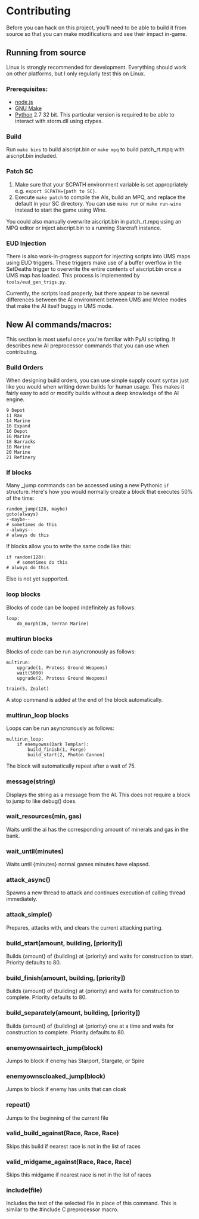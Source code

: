 Contributing
============

Before you can hack on this project, you'll need to be able to build it from source so that you can make modifications and see their impact in-game.

Running from source
--------------------

Linux is strongly recommended for development. Everything should work on other platforms, but I only regularly test this on Linux.

### Prerequisites: 

- [node.js](http://nodejs.org/download/)
- [GNU Make](https://www.gnu.org/software/make/)
- [Python](http://www.python.org/download/) 2.7 32 bit. This particular version is required to be able to interact with storm.dll using ctypes.

### Build 

Run `make bins` to build aiscript.bin or `make mpq` to build patch_rt.mpq with aiscript.bin included.

### Patch SC

1. Make sure that your SCPATH environment variable is set appropriately e.g. `export SCPATH={path to SC}`.
2. Execute `make patch` to compile the AIs, build an MPQ, and replace the default in your SC directory. You can use `make run` or `make run-wine` instead to start the game using Wine.

You could also manually overwrite aiscript.bin in patch_rt.mpq using an MPQ editor or inject aiscript.bin to a running Starcraft instance.

### EUD Injection

There is also work-in-progress support for injecting scripts into UMS maps using EUD triggers. These triggers make use of a buffer overflow in the SetDeaths trigger to overwrite the entire contents of aiscript.bin once a UMS map has loaded. This process is implemented by `tools/eud_gen_trigs.py`.

Currently, the scripts load properly, but there appear to be several differences between the AI environment between UMS and Melee modes that make the AI itself buggy in UMS mode.

New AI commands/macros:
-----------------------

This section is most useful once you're familiar with PyAI scripting. It describes new AI preprocessor commands that you can use when contributing.

### Build Orders

When designing build orders, you can use simple supply count syntax just like you would when writing down builds for human usage. This makes it fairly easy to add or modify builds without a deep knowledge of the AI engine.

    9 Depot
    11 Rax
    14 Marine
    16 Expand
    16 Depot
    16 Marine
    18 Barracks
    18 Marine
    20 Marine
    21 Refinery

### If blocks

Many _jump commands can be accessed using a new Pythonic `if` structure. Here's how you would normally create a block that executes 50% of the time:

    random_jump(128, maybe)
    goto(always)
    --maybe--
    # sometimes do this
    --always--
    # always do this
    
If blocks allow you to write the same code like this:

    if random(128):
        # sometimes do this
    # always do this
    
Else is not yet supported.

### loop blocks

Blocks of code can be looped indefinitely as follows:

    loop:
        do_morph(36, Terran Marine)

### multirun blocks

Blocks of code can be run asyncronously as follows:

    multirun:
        upgrade(1, Protoss Ground Weapons)
        wait(5000)
        upgrade(2, Protoss Ground Weopons)
        
    train(5, Zealot)
    
A stop command is added at the end of the block automatically.

### multirun_loop blocks

Loops can be run asyncronously as follows:

    multirun_loop:
        if enemyowns(Dark Templar):
            build_finish(1, Forge)
            build_start(2, Photon Cannon)
            
The block will automatically repeat after a wait of 75.

### message(string)

Displays the string as a message from the AI. This does not require a block to jump to like debug() does.

### wait_resources(min, gas)

Waits until the ai has the corresponding amount of minerals and gas in the bank.

### wait_until(minutes)

Waits until {minutes} normal games minutes have elapsed.

### attack_async()

Spawns a new thread to attack and continues execution of calling thread immediately.

### attack_simple()

Prepares, attacks with, and clears the current attacking parting.

### build_start(amount, building, [priority])

Builds {amount} of {building} at {priority} and waits for construction to start. Priority defaults to 80.

### build_finish(amount, building, [priority])

Builds {amount} of {building} at {priority} and waits for construction to complete. Priority defaults to 80.

### build_separately(amount, building, [priority])

Builds {amount} of {building} at {priority} one at a time and waits for construction to complete. Priority defaults to 80.

### enemyownsairtech_jump(block)

Jumps to block if enemy has Starport, Stargate, or Spire

### enemyownscloaked_jump(block)

Jumps to block if enemy has units that can cloak

### repeat()

Jumps to the beginning of the current file

### valid_build_against(Race, Race, Race)

Skips this build if nearest race is not in the list of races

### valid_midgame_against(Race, Race, Race)

Skips this midgame if nearest race is not in the list of races

### include(file)

Includes the text of the selected file in place of this command. This is similar to the #include C preprocessor macro.
